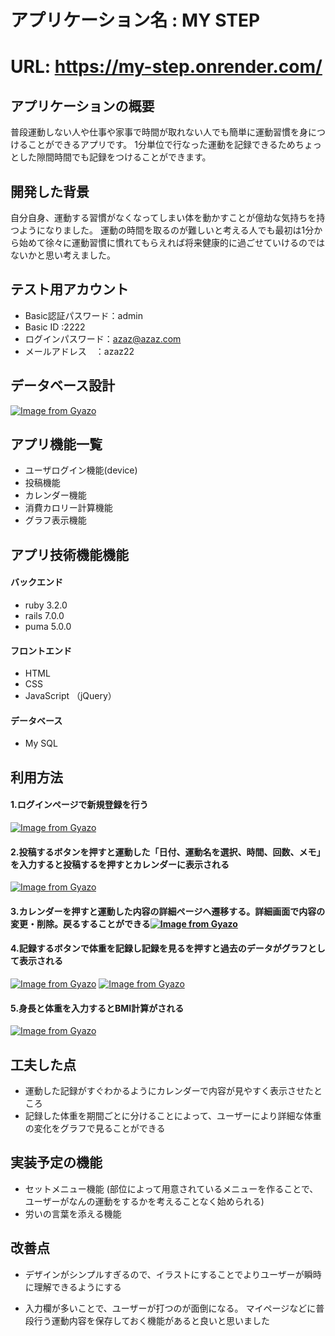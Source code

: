 # アプリケーション名 : MY STEP

# URL:  https://my-step.onrender.com/

## アプリケーションの概要

普段運動しない人や仕事や家事で時間が取れない人でも簡単に運動習慣を身につけることができるアプリです。
1分単位で行なった運動を記録できるためちょっとした隙間時間でも記録をつけることができます。



## 開発した背景
自分自身、運動する習慣がなくなってしまい体を動かすことが億劫な気持ちを持つようになりました。
運動の時間を取るのが難しいと考える人でも最初は1分から始めて徐々に運動習慣に慣れてもらえれば将来健康的に過ごせていけるのではないかと思い考えました。


## テスト用アカウント

* Basic認証パスワード：admin
* Basic ID         :2222
* ログインパスワード：azaz@azaz.com
* メールアドレス　：azaz22



## データベース設計




[![Image from Gyazo](https://i.gyazo.com/d84bb89fd1cdcd944d2d3db4cc8d5e28.png)](https://gyazo.com/d84bb89fd1cdcd944d2d3db4cc8d5e28)
## アプリ機能一覧
* ユーザログイン機能(device)
* 投稿機能
* カレンダー機能
* 消費カロリー計算機能
* グラフ表示機能

## アプリ技術機能機能
#### バックエンド
* ruby 3.2.0
* rails 7.0.0
* puma 5.0.0

####  フロントエンド
* HTML
* CSS
* JavaScript （jQuery）

#### データベース
* My SQL


## 利用方法

#### 1.ログインページで新規登録を行う

[![Image from Gyazo](https://i.gyazo.com/2401cd7e6f3c1107cd17036fcf0a083f.gif)](https://gyazo.com/2401cd7e6f3c1107cd17036fcf0a083f)
#### 2.投稿するボタンを押すと運動した「日付、運動名を選択、時間、回数、メモ」を入力すると投稿するを押すとカレンダーに表示される

[![Image from Gyazo](https://i.gyazo.com/69fb0da7e141ff435d13a7b82fef3171.gif)](https://gyazo.com/69fb0da7e141ff435d13a7b82fef3171)

#### 3.カレンダーを押すと運動した内容の詳細ページへ遷移する。詳細画面で内容の変更・削除。戻るすることができる[![Image from Gyazo](https://i.gyazo.com/3e002fbd85f4ebc7cf54c4514d36c5a5.gif)](https://gyazo.com/3e002fbd85f4ebc7cf54c4514d36c5a5)
#### 4.記録するボタンで体重を記録し記録を見るを押すと過去のデータがグラフとして表示される

[![Image from Gyazo](https://i.gyazo.com/6ee2bf364ba8761cd1f47383184bf9d0.gif)](https://gyazo.com/6ee2bf364ba8761cd1f47383184bf9d0)
[![Image from Gyazo](https://i.gyazo.com/94799cea690c4b5d7b33b2d61df0226c.png)](https://gyazo.com/94799cea690c4b5d7b33b2d61df0226c)



#### 5.身長と体重を入力するとBMI計算がされる


[![Image from Gyazo](https://i.gyazo.com/337b7dfc9c5493b0a03b481890512489.gif)](https://gyazo.com/337b7dfc9c5493b0a03b481890512489)



## 工夫した点
* 運動した記録がすぐわかるようにカレンダーで内容が見やすく表示させたところ
* 記録した体重を期間ごとに分けることによって、ユーザーにより詳細な体重の変化をグラフで見ることができる


## 実装予定の機能
* セットメニュー機能
(部位によって用意されているメニューを作ることで、ユーザーがなんの運動をするかを考えることなく始められる)
* 労いの言葉を添える機能

## 改善点
* デザインがシンプルすぎるので、イラストにすることでよりユーザーが瞬時に理解できるようにする

* 入力欄が多いことで、ユーザーが打つのが面倒になる。
マイページなどに普段行う運動内容を保存しておく機能があると良いと思いました
